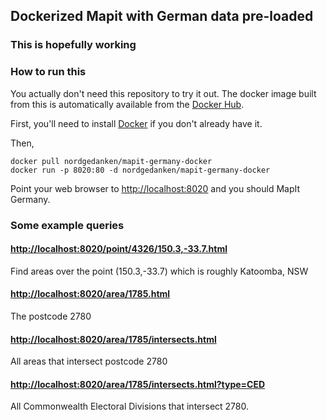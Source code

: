 ## Dockerized Mapit with German data pre-loaded
### This is hopefully working

### How to run this

You actually don't need this repository to try it out. The docker image built from this is
automatically available from the [Docker Hub](https://registry.hub.docker.com/u/nordgedanken/mapit-germany-docker/).

First, you'll need to install [Docker](https://docs.docker.com/) if you don't already have it.

Then,
```
docker pull nordgedanken/mapit-germany-docker
docker run -p 8020:80 -d nordgedanken/mapit-germany-docker
```

Point your web browser to [http://localhost:8020](http://localhost:8020) and you should
MapIt Germany.

### Some example queries

#### [http://localhost:8020/point/4326/150.3,-33.7.html](http://localhost:8020/point/4326/150.3,-33.7.html)
Find areas over the point (150.3,-33.7) which is roughly Katoomba, NSW

#### [http://localhost:8020/area/1785.html](http://localhost:8020/area/1785.html)
The postcode 2780

#### [http://localhost:8020/area/1785/intersects.html](http://localhost:8020/area/1785/intersects.html)
All areas that intersect postcode 2780

#### [http://localhost:8020/area/1785/intersects.html?type=CED](http://localhost:8020/area/1785/intersects.html?type=CED)
All Commonwealth Electoral Divisions that intersect 2780.
